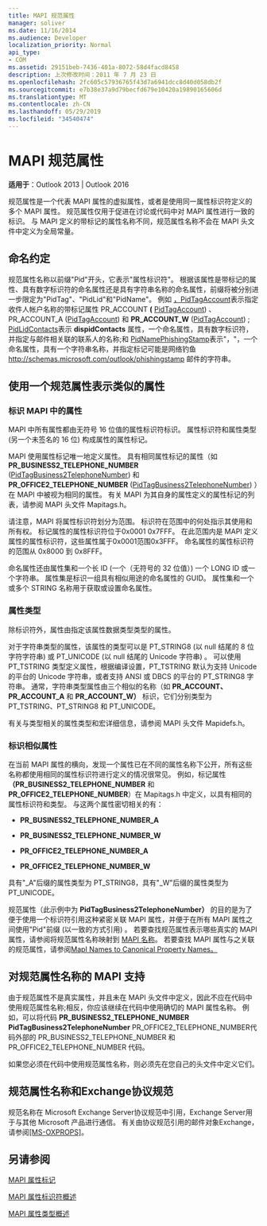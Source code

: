 ```yaml
---
title: MAPI 规范属性
manager: soliver
ms.date: 11/16/2014
ms.audience: Developer
localization_priority: Normal
api_type:
- COM
ms.assetid: 29151beb-7436-401a-8072-58d4facd8458
description: 上次修改时间：2011 年 7 月 23 日
ms.openlocfilehash: 2fc605c57936765f43d7a6941dcc8d40d058db2f
ms.sourcegitcommit: e7b38e37a9d79becfd679e10420a19890165606d
ms.translationtype: MT
ms.contentlocale: zh-CN
ms.lasthandoff: 05/29/2019
ms.locfileid: "34540474"
---
```

# <a name="mapi-canonical-properties"></a>MAPI 规范属性

  
  
**适用于**：Outlook 2013 | Outlook 2016 
  
规范属性是一个代表 MAPI 属性的虚拟属性，或者是使用同一属性标识符定义的多个 MAPI 属性。 规范属性仅用于促进在讨论或代码中对 MAPI 属性进行一致的标识。 与 MAPI 定义的带标记的属性名称不同，规范属性名称不会在 MAPI 头文件中定义为全局常量。
  
## <a name="naming-conventions"></a>命名约定

规范属性名称以前缀"Pid"开头，它表示"属性标识符"。 根据该属性是带标记的属性、具有数字标识符的命名属性还是具有字符串名称的命名属性，前缀将被分别进一步限定为"PidTag"、"PidLid"和"PidName"。 例如 [，PidTagAccount](pidtagaccount-canonical-property.md)表示指定收件人帐户名称的带标记属性 PR_ACCOUNT **(** [PidTagAccount](pidtagaccount-canonical-property.md)) 、PR_ACCOUNT_A ([PidTagAccount](pidtagaccount-canonical-property.md)) 和 **PR_ACCOUNT_W** ([PidTagAccount](pidtagaccount-canonical-property.md)) ; [PidLidContacts](pidlidcontacts-canonical-property.md)表示 **dispidContacts** 属性，一个命名属性，具有数字标识符，并指定与邮件相关联的联系人的名称;和 [PidNamePhishingStamp](pidnamephishingstamp-canonical-property.md)表示"，"，一个命名属性，具有一个字符串名称，并指定标记可能是网络钓鱼 http://schemas.microsoft.com/outlook/phishingstamp 邮件的字符串。 
  
## <a name="representing-similar-properties-using-one-canonical-property"></a>使用一个规范属性表示类似的属性

### <a name="identifying-properties-in-mapi"></a>标识 MAPI 中的属性

MAPI 中所有属性都由无符号 16 位值的属性标识符标识。 属性标识符和属性类型 (另一个未签名的 16 位) 构成属性的属性标记。 
  
MAPI 使用属性标记唯一地定义属性。 具有相同属性标记的属性（如 **PR_BUSINESS2_TELEPHONE_NUMBER** ([PidTagBusiness2TelephoneNumber](pidtagbusiness2telephonenumber-canonical-property.md)) 和 **PR_OFFICE2_TELEPHONE_NUMBER** ([PidTagBusiness2TelephoneNumber](pidtagbusiness2telephonenumber-canonical-property.md)) ）在 MAPI 中被视为相同的属性。 有关 MAPI 为其自身的属性定义的属性标记的列表，请参阅 MAPI 头文件 Mapitags.h。
  
请注意，MAPI 将属性标识符划分为范围。 标识符在范围中的何处指示其使用和所有权。 标记属性的属性标识符位于0x0001 0x7FFF。 在此范围内是 MAPI 定义属性的属性标识符，这些属性属于0x0001范围0x3FFF。 命名属性的属性标识符的范围从 0x8000 到 0x8FFF。 
  
命名属性还由属性集和一个长 ID (一个（无符号的 32 位值）) 一个 LONG ID 或一个字符串。 属性集是标识一组具有相似用途的命名属性的 GUID。 属性集和一个或多个 STRING 名称用于获取或设置命名属性。
  
### <a name="property-type"></a>属性类型

除标识符外，属性由指定该属性数据类型类型的属性。
  
对于字符串类型的属性，该属性的类型可以是 PT_STRING8 (以 null 结尾的 8 位字符字符串) 或 PT_UNICODE (以 null 结尾的 Unicode 字符串) 。 可以使用 PT_TSTRING 类型定义属性，根据编译设置，PT_TSTRING 默认为支持 Unicode 的平台的 Unicode 字符串，或者支持 ANSI 或 DBCS 的平台的 PT_STRING8 字符串。 通常，字符串类型属性由三个相似的名称（如 **PR_ACCOUNT、PR_ACCOUNT_A** 和 **PR_ACCOUNT_W）** 标识，它们分别类型为 PT_TSTRING、PT_STRING8 和 PT_UNICODE。
  
有关与类型相关的属性类型和宏详细信息，请参阅 MAPI 头文件 Mapidefs.h。
  
### <a name="identifying-similar-properties"></a>标识相似属性

在当前 MAPI 属性的横向，发现一个属性已在不同的属性名称下公开，所有这些名称都使用相同的属性标识符进行定义的情况很常见。 例如，标记属性 **（PR_BUSINESS2_TELEPHONE_NUMBER** 和 **PR_OFFICE2_TELEPHONE_NUMBER**）在 Mapitags.h 中定义，以具有相同的属性标识符和类型。 与这两个属性密切相关的有：
  
- **PR_BUSINESS2_TELEPHONE_NUMBER_A**
    
- **PR_BUSINESS2_TELEPHONE_NUMBER_W**
    
- **PR_OFFICE2_TELEPHONE_NUMBER_A**
    
- **PR_OFFICE2_TELEPHONE_NUMBER_W**
    
具有"_A"后缀的属性类型为 PT_STRING8，具有"_W"后缀的属性类型为 PT_UNICODE。
  
规范属性（此示例中为 **PidTagBusiness2TelephoneNumber）** 的目的是为了便于使用一个标识符引用这种紧密关联 MAPI 属性，并便于在所有 MAPI 属性之间使用"Pid"前缀 (以一致的方式引用) 。 若要查找规范属性表示哪些真实的 MAPI 属性，请参阅将规范属性名称映射到 [MAPI 名称](mapping-canonical-property-names-to-mapi-names.md)。 若要查找 MAPI 属性与之关联的规范属性，请参阅[MapI Names to Canonical Property Names。](mapping-mapi-names-to-canonical-property-names.md)
  
## <a name="mapi-support-of-canonical-property-names"></a>对规范属性名称的 MAPI 支持

由于规范属性不是真实属性，并且未在 MAPI 头文件中定义，因此不应在代码中使用规范属性名称;相反，你应该继续在代码中使用确切的 MAPI 属性名称。 例如，可以将代码 **PR_BUSINESS2_TELEPHONE_NUMBER** **PidTagBusiness2TelephoneNumber** PR_OFFICE2_TELEPHONE_NUMBER代码外部的 PR_BUSINESS2_TELEPHONE_NUMBER 和 PR_OFFICE2_TELEPHONE_NUMBER 代码。   
  
如果您必须在代码中使用规范属性名称，则必须先在您自己的头文件中定义它们。
  
## <a name="canonical-property-names-and-exchange-protocol-specifications"></a>规范属性名称和Exchange协议规范

规范名称在 Microsoft Exchange Server协议规范中引用，Exchange Server用于与其他 Microsoft 产品进行通信。 有关由协议规范引用的邮件对象Exchange，请参阅[[MS-OXPROPS]](https://msdn.microsoft.com/library/f6ab1613-aefe-447d-a49c-18217230b148%28Office.15%29.aspx)。
  
## <a name="see-also"></a>另请参阅



[MAPI 属性标记](mapi-property-tags.md)
  
[MAPI 属性标识符概述](mapi-property-identifier-overview.md)
  
[MAPI 属性类型概述](mapi-property-type-overview.md)

